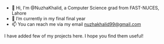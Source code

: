 - 👋 Hi, I'm @NuzhaKhalid, a Computer Science grad from FAST-NUCES, Lahore
- 🔭 I’m currently in my final final year
- 📫 You can reach me via my email nuzhakhalid99@gmail.com

I have added few of my projects here. I hope you find them useful!

